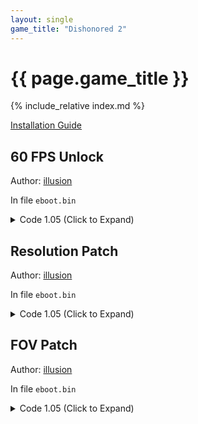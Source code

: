 ```yaml
---
layout: single
game_title: "Dishonored 2"
---
```


# {{ page.game_title }}

{% include_relative index.md %}

[Installation Guide](/install-instructions/)

## 60 FPS Unlock

Author: [illusion](https://twitter.com/illusion0002)

In file `eboot.bin`

<details>
<summary>Code 1.05 (Click to Expand)</summary>

{% highlight none %}
BE 01 00 00 00 E8 42 CC 9C 01

BE 00 00 00 00 E8 42 CC 9C 01
{% endhighlight %}

</details>

## Resolution Patch

Author: [illusion](https://twitter.com/illusion0002)

In file `eboot.bin`

<details>
<summary>Code 1.05 (Click to Expand)</summary>

{% highlight none %}
# Call

C5 FA 10 1D 67 C4 65 03

E8 7F 09 64 FF EB 09 03

# Res adjustment code
# 67% of 1920x1080

55 48 89 E5 41 57 41 56 53 48 81 EC 28 02 00 00 4C 8B 3D C1 14 D5 02 48 8D 9D C0 FD FF FF 4C 8D B5 E0

C3 C7 05 11 BB 01 04 1F 85 2B 3F C5 FA 10 1D 09 BB 01 04 C5 FA 10 15 01 BB 01 04 C3 FF FF 4C 8D B5 E0

# Some notes
# I hardcoded horizontal scale to vertical
# to remove 
# C5 FA 10 15 01 BB 01 04
# C1 14 D5 02 48 8D 9D C3
# Neo will need adjustments.
# Line to change
# C7 05 11 BB 01 04 1F 85 2B 3F
# highlight 1F 85 2B 3F to get float value.
# 0.67f
{% endhighlight %}

</details>

## FOV Patch

Author: [illusion](https://twitter.com/illusion0002)

In file `eboot.bin`

<details>
<summary>Code 1.05 (Click to Expand)</summary>

{% highlight none %}
# call

C5 FA 10 05 7E 6C C5 03

67 67 E8 0C 7D 51 FF 90

# main code

55 48 89 E5 41 57 41 56 53 48 81 EC 28 02 00 00 4C 8B 3D 61 15 D5 02

C3 C7 05 69 EF 73 04 00 00 F0 42 C5 FA 10 05 61 EF 73 04 C3 15 D5 02

# hardcoded to 120f
# line to change
# C7 05 69 EF 73 04 00 00 F0 42
# highlight 00 00 F0 42 to get float value.
{% endhighlight %}

</details>
